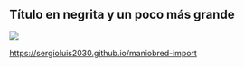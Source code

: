 ## **Título en negrita y un poco más grande**
![](https://pandao.github.io/editor.md/images/logos/editormd-logo-180x180.png)


https://sergioluis2030.github.io/maniobred-import
